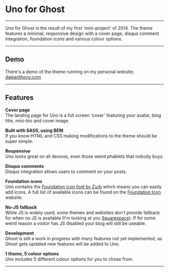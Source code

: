 # Uno for Ghost

***

Uno for Ghost is the result of my first 'mini-project' of 2014. The theme features a minimal, responsive design with a cover page, disqus comment integration, foundation icons and various colour options.

***

## Demo  
There's a demo of the theme running on my personal website, [daleanthony.com](http://daleanthony.com)

***

## Features

**Cover page**  
The landing page for Uno is a full screen 'cover' featuring your avatar, blog title, mini-bio and cover image. 

**Built with SASS, using BEM**  
If you know HTML and CSS making modifications to the theme should be super simple.

**Responsive**  
Uno looks great on all devices, even those weird phablets that nobody buys.

**Disqus comments**  
Disqus integration allows users to comment on your posts.

**Foundation icons**  
Uno contains the [Foundation icon font by Zurb](http://zurb.com/playground/foundation-icon-fonts-3) which means you can easily add icons. A full list of available icons can be found on the [Foundation Icon](http://zurb.com/playground/foundation-icon-fonts-3) website.

**No-JS fallback**  
While JS is widely used, some themes and websites don't provide fallback for when no JS is available (I'm looking at you [Squarespace](http://blog.squarespace.com/)). If for some weird reason a visitor has JS disabled your blog will still be useable.

**Development**  
Ghost is still a work in progress with many features not yet implemented, as Ghost gets updated new features will be added to Uno.

**1 theme, 5 colour options**  
Uno includes 5 different colour options for you to chose from.

***
